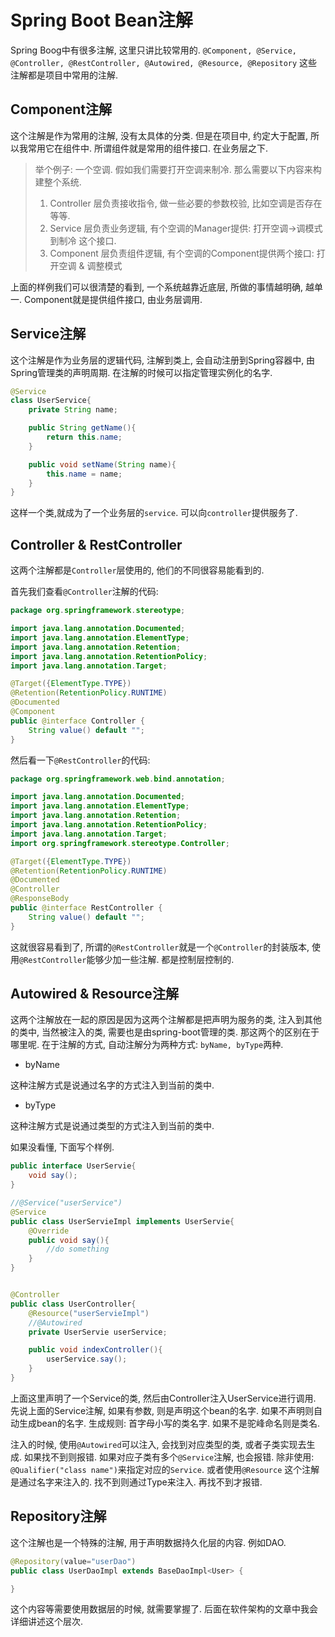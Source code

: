 # Spring Boot Bean注解

Spring Boog中有很多注解, 这里只讲比较常用的. `@Component, @Service, @Controller, @RestController, @Autowired, @Resource, @Repository` 这些注解都是项目中常用的注解.

## Component注解

这个注解是作为常用的注解, 没有太具体的分类. 但是在项目中, 约定大于配置, 所以我常用它在组件中. 所谓组件就是常用的组件接口. 在业务层之下.

> 举个例子: 一个空调.
> 假如我们需要打开空调来制冷. 那么需要以下内容来构建整个系统.
> 1. Controller 层负责接收指令, 做一些必要的参数校验, 比如空调是否存在等等.
> 2. Service 层负责业务逻辑, 有个空调的Manager提供: 打开空调->调模式到制冷 这个接口.
> 3. Component 层负责组件逻辑, 有个空调的Component提供两个接口: 打开空调 & 调整模式

上面的样例我们可以很清楚的看到, 一个系统越靠近底层, 所做的事情越明确, 越单一. Component就是提供组件接口, 由业务层调用.

## Service注解

这个注解是作为业务层的逻辑代码, 注解到类上, 会自动注册到Spring容器中, 由Spring管理类的声明周期. 在注解的时候可以指定管理实例化的名字.

```java
@Service
class UserService{
	private String name;

	public String getName(){
		return this.name;
	}

	public void setName(String name){
		this.name = name;
	}
}
```

这样一个类,就成为了一个业务层的`service`. 可以向`controller`提供服务了.

## Controller & RestController

这两个注解都是`Controller`层使用的, 他们的不同很容易能看到的.

首先我们查看`@Controller`注解的代码:

```java
package org.springframework.stereotype;

import java.lang.annotation.Documented;
import java.lang.annotation.ElementType;
import java.lang.annotation.Retention;
import java.lang.annotation.RetentionPolicy;
import java.lang.annotation.Target;

@Target({ElementType.TYPE})
@Retention(RetentionPolicy.RUNTIME)
@Documented
@Component
public @interface Controller {
    String value() default "";
}
```

然后看一下`@RestController`的代码:

```java
package org.springframework.web.bind.annotation;

import java.lang.annotation.Documented;
import java.lang.annotation.ElementType;
import java.lang.annotation.Retention;
import java.lang.annotation.RetentionPolicy;
import java.lang.annotation.Target;
import org.springframework.stereotype.Controller;

@Target({ElementType.TYPE})
@Retention(RetentionPolicy.RUNTIME)
@Documented
@Controller
@ResponseBody
public @interface RestController {
    String value() default "";
}

```

这就很容易看到了, 所谓的`@RestController`就是一个`@Controller`的封装版本, 使用`@RestController`能够少加一些注解. 都是控制层控制的.

## Autowired & Resource注解

这两个注解放在一起的原因是因为这两个注解都是把声明为服务的类, 注入到其他的类中, 当然被注入的类, 需要也是由spring-boot管理的类. 那这两个的区别在于哪里呢. 在于注解的方式, 自动注解分为两种方式: `byName, byType`两种.

- byName

这种注解方式是说通过名字的方式注入到当前的类中. 

- byType

这种注解方式是说通过类型的方式注入到当前的类中.

如果没看懂, 下面写个样例.

```java
public interface UserServie{
	void say();
}

//@Service("userService")
@Service
public class UserServieImpl implements UserServie{
	@Override
	public void say(){
		//do something
	}
}


@Controller
public class UserController{
	@Resource("userServieImpl")
	//@Autowired
	private UserServie userService;

	public void indexController(){
		userService.say();
	}
}
```

上面这里声明了一个Service的类, 然后由Controller注入UserService进行调用. 先说上面的Service注解, 如果有参数, 则是声明这个bean的名字. 如果不声明则自动生成bean的名字. 生成规则: 首字母小写的类名字. 如果不是驼峰命名则是类名.

注入的时候, 使用`@Autowired`可以注入, 会找到对应类型的类, 或者子类实现去生成. 如果找不到则报错. 如果对应子类有多个`@Service`注解, 也会报错. 除非使用: `@Qualifier("class name")`来指定对应的`Service`. 或者使用`@Resource` 这个注解是通过名字来注入的. 找不到则通过Type来注入. 再找不到才报错.


## Repository注解

这个注解也是一个特殊的注解, 用于声明数据持久化层的内容. 例如DAO.

```java
@Repository(value="userDao")
public class UserDaoImpl extends BaseDaoImpl<User> {

}
```

这个内容等需要使用数据层的时候, 就需要掌握了. 后面在软件架构的文章中我会详细讲述这个层次.








